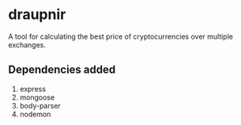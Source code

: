 # draupnir
A tool for calculating the best price of cryptocurrencies over multiple exchanges.
## Dependencies added
1. express
2. mongoose
3. body-parser
4. nodemon

